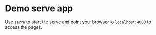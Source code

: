 # Demo serve app

Use `serve` to start the serve and point your browser to `localhost:4000` to access the pages.